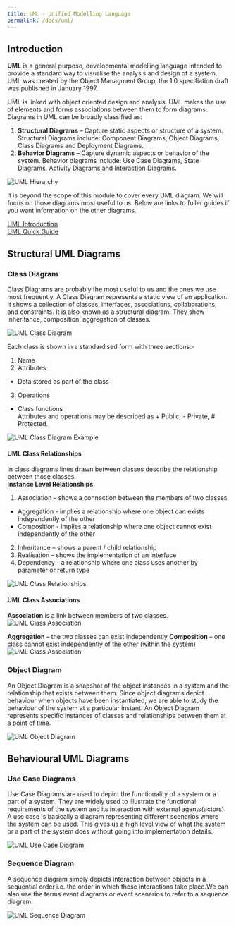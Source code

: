 ```yaml
---
title: UML - Unified Modelling Language
permalink: /docs/uml/
---
```


## Introduction

**UML** is a general purpose, developmental modelling language intended to provide a standard way to visualise the analysis and design of a system. UML was created by the Object Managment Group, the 1.0 specifiation draft was published in January 1997.  

UML is linked with object oriented design and analysis. UML makes the use of elements and forms associations between them to form diagrams. Diagrams in UML can be broadly classified as:

1. **Structural Diagrams** – Capture static aspects or structure of a system. Structural Diagrams include: Component Diagrams, Object Diagrams, Class Diagrams and Deployment Diagrams.
2. **Behavior Diagrams** – Capture dynamic aspects or behavior of the system. Behavior diagrams include: Use Case Diagrams, State Diagrams, Activity Diagrams and Interaction Diagrams.

![UML Hierarchy](/assets/img/umlhier.png "UML Hierarchy")

It is beyond the scope of this module to cover every UML diagram. We will focus on those diagrams most useful to us. Below are links to fuller guides if you want information on the other diagrams.

[UML Introduction](https://www.geeksforgeeks.org/unified-modeling-language-uml-introduction/)  
[UML Quick Guide](https://www.tutorialspoint.com/uml/uml_quick_guide.htm)

## Structural UML Diagrams

### Class Diagram

Class Diagrams are probably the most useful to us and the ones we use most frequently. A Class Diagram represents a static view of an application. It shows a collection of classes, interfaces, associations, collaborations, and constraints. It is also known as a structural diagram. They show inheritance, composition, aggregation of classes.  

![UML Class Diagram](/assets/img/uml-class.jpg "UML Class Diagram")

Each class is shown in a standardised form with three sections:-  
1. Name
2. Attributes
  * Data stored as part of the class
3. Operations
  * Class functions  
Attributes and operations may be described as + Public, - Private, # Protected.  

![UML Class Diagram Example](/assets/img/umlclass.png "UML Class Diagram Example")

#### UML Class Relationships

In class diagrams lines drawn between classes describe the relationship between those classes.  
**Instance Level Relationships**
1. Association – shows a connection between the members of two classes
  * Aggregation - implies a relationship where one object can exists independently of the other
  * Composition - implies a relationship where one object cannot exist independently of the other 
2. Inheritance – shows a parent / child relationship
3. Realisation – shows the implementation of an interface
4. Dependency - a relationship where one class uses another by parameter or return type

![UML Class Relationships](/assets/img/umlrel.png "UML Class Relationships")  

#### UML Class Associations

**Association** is a link between members of two classes.
![UML Class Association](/assets/img/umlassoc1.jpg "UML Class Association")  

**Aggregation** – the two classes can exist independently
**Composition** – one class cannot exist independently of the other (within the system) 
![UML Class Association](/assets/img/umlassoc2.png "UML Class Association")  



### Object Diagram

 An Object Diagram is a snapshot of the object instances in a system and the relationship that exists between them. Since object diagrams depict behaviour when objects have been instantiated, we are able to study the behaviour of the system at a particular instant. An Object Diagram represents specific instances of classes and relationships between them at a point of time.  

![UML Object Diagram](/assets/img/uml_object.jpg "UML Object Diagram")

## Behavioural UML Diagrams

### Use Case Diagrams

Use Case Diagrams are used to depict the functionality of a system or a part of a system. They are widely used to illustrate the functional requirements of the system and its interaction with external agents(actors). A use case is basically a diagram representing different scenarios where the system can be used. This gives us a high level view of what the system or a part of the system does without going into implementation details.  

![UML Use Case Diagram](/assets/img/uml_use.jpg "UML Use Case Diagram")

### Sequence Diagram

A sequence diagram simply depicts interaction between objects in a sequential order i.e. the order in which these interactions take place.We can also use the terms event diagrams or event scenarios to refer to a sequence diagram.   

![UML Sequence Diagram](/assets/img/uml_seq.jpg "UML Sequence Diagram")

